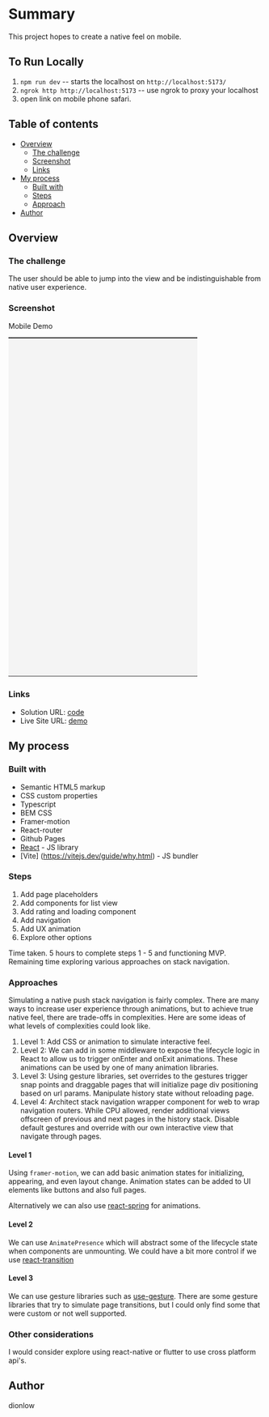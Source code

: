 # Summary

This project hopes to create a native feel on mobile. 

<!-- Please deliver the project as a Github repo with a readme that includes quick writeup of your approach and any relevant/interesting details, as well as instructions for running the project locally and testing it on an iPhone via Safari.  -->

## To Run Locally

1. `npm run dev` -- starts the localhost on `http://localhost:5173/`
2. `ngrok http http://localhost:5173` -- use ngrok to proxy your localhost
3. open link on mobile phone safari. 

## Table of contents

- [Overview](#overview)
  - [The challenge](#the-challenge)
  - [Screenshot](#screenshot)
  - [Links](#links)
- [My process](#my-process)
  - [Built with](#built-with)
  - [Steps](#steps)
  - [Approach](#approaches)
- [Author](#author)

## Overview

### The challenge

The user should be able to jump into the view and be indistinguishable from native user experience. 

### Screenshot

Mobile Demo

![demo](./public/demo-1-gif.gif)

### Links

<!-- UPDATE -->
- Solution URL: [code](https://github.com/dionlow/ai-tutor-demo)
- Live Site URL: [demo](https://www.dionlow.me/ai-tutor-demo/)

## My process

### Built with

- Semantic HTML5 markup
- CSS custom properties
- Typescript
- BEM CSS 
- Framer-motion
- React-router
- Github Pages
- [React](https://reactjs.org/) - JS library
- [Vite] (https://vitejs.dev/guide/why.html) - JS bundler

### Steps 
1. Add page placeholders
2. Add components for list view 
3. Add rating and loading component
4. Add navigation 
5. Add UX animation 
6. Explore other options

Time taken. 5 hours to complete steps 1 - 5 and functioning MVP. 
Remaining time exploring various approaches on stack navigation.

### Approaches

Simulating a native push stack navigation is fairly complex. There are many ways to increase user experience through animations, but to 
achieve true native feel, there are trade-offs in complexities. Here are some ideas of what levels of complexities could look like.

1. Level 1: Add CSS or animation to simulate interactive feel.
2. Level 2: We can add in some middleware to expose the lifecycle logic in React to allow us to trigger onEnter and 
onExit animations. These animations can be used by one of many animation libraries. 
3. Level 3: Using gesture libraries, set overrides to the gestures trigger snap points and draggable pages that will initialize page div positioning 
based on url params. Manipulate history state without reloading page. 
4. Level 4: Architect stack navigation wrapper component for web to wrap navigation routers. While CPU allowed, render additional views offscreen of previous and next pages
in the history stack. Disable default gestures and override with our own interactive view that navigate through pages. 

#### Level 1

Using `framer-motion`, we can add basic animation states for initializing, appearing, and even layout change. Animation
states can be added to UI elements like buttons and also full pages. 

Alternatively we can also use [react-spring](https://github.com/pmndrs/react-spring) for animations. 

#### Level 2

We can use `AnimatePresence` which will abstract some of the lifecycle state when components are unmounting. We could have a bit more control if we use [react-transition](https://reactcommunity.org/react-transition-group/switch-transition)


#### Level 3

We can use gesture libraries such as [use-gesture](https://www.npmjs.com/package/@use-gesture/react). There are some gesture libraries that try to simulate page transitions, but I could only find some that were custom or not well supported. 

### Other considerations

I would consider explore using react-native or flutter to use cross platform api's. 

## Author

dionlow 
